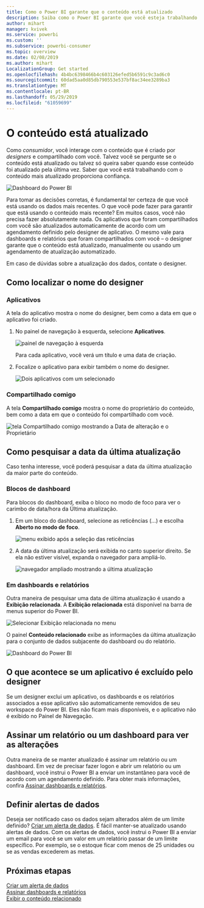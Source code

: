 ```yaml
---
title: Como o Power BI garante que o conteúdo está atualizado
description: Saiba como o Power BI garante que você esteja trabalhando com a última versão dos dados, do relatório, do dashboard e do aplicativo.
author: mihart
manager: kvivek
ms.service: powerbi
ms.custom: ''
ms.subservice: powerbi-consumer
ms.topic: overview
ms.date: 02/08/2019
ms.author: mihart
LocalizationGroup: Get started
ms.openlocfilehash: 4b4bc6398466b4c603126efed5b6591c9c3ad6c0
ms.sourcegitcommit: 60dad5aa0d85db790553e537bf8ac34ee3289ba3
ms.translationtype: MT
ms.contentlocale: pt-BR
ms.lasthandoff: 05/29/2019
ms.locfileid: "61059699"
---
```

# <a name="your-content-is-up-to-date"></a>O conteúdo está atualizado
Como *consumidor*, você interage com o conteúdo que é criado por *designers* e compartilhado com você. Talvez você se pergunte se o conteúdo está atualizado ou talvez só queira saber quando esse conteúdo foi atualizado pela última vez. Saber que você está trabalhando com o conteúdo mais atualizado proporciona confiança.  
 
![Dashboard do Power BI](media/end-user-consumer/power-bi-service.png)


Para tomar as decisões corretas, é fundamental ter certeza de que você está usando os dados mais recentes. O que você pode fazer para garantir que está usando o conteúdo mais recente? Em muitos casos, você não precisa fazer absolutamente nada. Os aplicativos que foram compartilhados com você são atualizados automaticamente de acordo com um agendamento definido pelo designer de aplicativo. O mesmo vale para dashboards e relatórios que foram compartilhados com você – o designer garante que o conteúdo está atualizado, manualmente ou usando um agendamento de atualização automatizado.  

Em caso de dúvidas sobre a atualização dos dados, contate o designer.

## <a name="how-to-locate-the-name-of-the-designer"></a>Como localizar o nome do designer

### <a name="apps"></a>Aplicativos

A tela do aplicativo mostra o nome do designer, bem como a data em que o aplicativo foi criado.  

1. No painel de navegação à esquerda, selecione **Aplicativos**.

    ![painel de navegação à esquerda](media/end-user-fresh/power-bi-nav-apps.png)

    Para cada aplicativo, você verá um título e uma data de criação. 

2. Focalize o aplicativo para exibir também o nome do designer. 

    ![Dois aplicativos com um selecionado](media/end-user-fresh/power-bi-app.png)


### <a name="shared-with-me"></a>Compartilhado comigo
A tela **Compartilhado comigo** mostra o nome do proprietário do conteúdo, bem como a data em que o conteúdo foi compartilhado com você.

![tela Compartilhado comigo mostrando a Data de alteração e o Proprietário](media/end-user-fresh/power-bi-shared-new.png) 


## <a name="how-to-look-up-the-last-refresh-date"></a>Como pesquisar a data da última atualização
Caso tenha interesse, você poderá pesquisar a data da última atualização da maior parte do conteúdo. 

### <a name="dashboard-tiles"></a>Blocos de dashboard
Para blocos do dashboard, exiba o bloco no modo de foco para ver o carimbo de data/hora da Última atualização.

1. Em um bloco do dashboard, selecione as reticências (...) e escolha **Aberto no modo de foco**.

    ![menu exibido após a seleção das reticências](media/end-user-fresh/power-bi-focus.png)

2. A data da última atualização será exibida no canto superior direito. Se ela não estiver visível, expanda o navegador para ampliá-lo. 

    ![navegador ampliado mostrando a última atualização](media/end-user-fresh/power-bi-last-refresh2.png)

### <a name="from-dashboards-and-reports"></a>Em dashboards e relatórios
Outra maneira de pesquisar uma data de última atualização é usando a **Exibição relacionada**.  A **Exibição relacionada** está disponível na barra de menus superior do Power BI.

![Selecionar Exibição relacionada no menu](media/end-user-fresh/power-bi-view-related.png)

O painel **Conteúdo relacionado** exibe as informações da última atualização para o conjunto de dados subjacente do dashboard ou do relatório.

![Dashboard do Power BI](media/end-user-fresh/power-bi-last-refresh.png)

## <a name="what-happens-if-an-app-is-deleted-by-the-designer"></a>O que acontece se um aplicativo é excluído pelo designer

Se um designer exclui um aplicativo, os dashboards e os relatórios associados a esse aplicativo são automaticamente removidos de seu workspace do Power BI. Eles não ficam mais disponíveis, e o aplicativo não é exibido no Painel de Navegação.


## <a name="subscribe-to-see-changes"></a>Assinar um relatório ou um dashboard para ver as alterações
Outra maneira de se manter atualizado é assinar um relatório ou um dashboard. Em vez de precisar fazer logon e abrir um relatório ou um dashboard, você instrui o Power BI a enviar um instantâneo para você de acordo com um agendamento definido.  Para obter mais informações, confira [Assinar dashboards e relatórios](end-user-subscribe.md).

## <a name="set-data-alerts"></a>Definir alertas de dados
Deseja ser notificado caso os dados sejam alterados além de um limite definido? [Criar um alerta de dados](end-user-alerts.md).  É fácil manter-se atualizado usando alertas de dados. Com os alertas de dados, você instrui o Power BI a enviar um email para você se um valor em um relatório passar de um limite específico.  Por exemplo, se o estoque ficar com menos de 25 unidades ou se as vendas excederem as metas.  

## <a name="next-steps"></a>Próximas etapas
[Criar um alerta de dados](end-user-alerts.md)    
[Assinar dashboards e relatórios](end-user-subscribe.md)    
[Exibir o conteúdo relacionado](end-user-related.md)    
